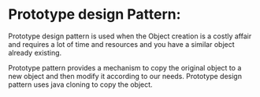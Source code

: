 

# Prototype design Pattern:

Prototype design pattern is used when the Object creation is a costly affair and requires a lot of time and resources and you have a similar object already existing.

Prototype pattern provides a mechanism to copy the original object to a new object and then modify it according to our needs. Prototype design pattern uses java cloning to copy the object.


